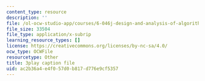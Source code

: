 ```yaml
---
content_type: resource
description: ''
file: /ol-ocw-studio-app/courses/6-046j-design-and-analysis-of-algorithms-spring-2015/ac2b36a4e4f057d0b817d776e9cf5357_-QcPo_DWJk4.vtt
file_size: 33504
file_type: application/x-subrip
learning_resource_types: []
license: https://creativecommons.org/licenses/by-nc-sa/4.0/
ocw_type: OCWFile
resourcetype: Other
title: 3play caption file
uid: ac2b36a4-e4f0-57d0-b817-d776e9cf5357
---
```

